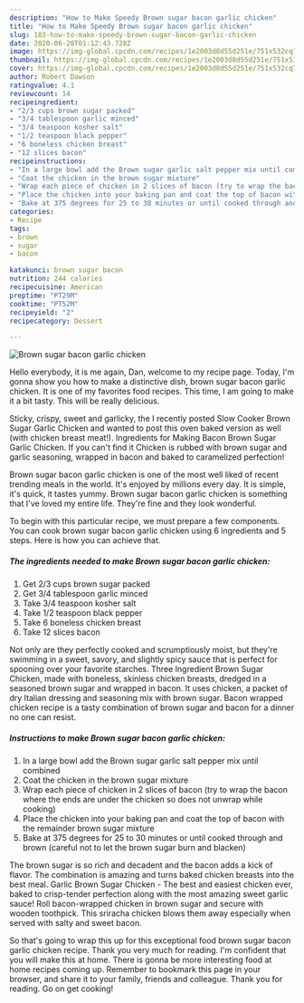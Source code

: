 ```yaml
---
description: "How to Make Speedy Brown sugar bacon garlic chicken"
title: "How to Make Speedy Brown sugar bacon garlic chicken"
slug: 183-how-to-make-speedy-brown-sugar-bacon-garlic-chicken
date: 2020-06-28T01:12:43.728Z
image: https://img-global.cpcdn.com/recipes/1e2003d8d55d251e/751x532cq70/brown-sugar-bacon-garlic-chicken-recipe-main-photo.jpg
thumbnail: https://img-global.cpcdn.com/recipes/1e2003d8d55d251e/751x532cq70/brown-sugar-bacon-garlic-chicken-recipe-main-photo.jpg
cover: https://img-global.cpcdn.com/recipes/1e2003d8d55d251e/751x532cq70/brown-sugar-bacon-garlic-chicken-recipe-main-photo.jpg
author: Robert Dawson
ratingvalue: 4.1
reviewcount: 14
recipeingredient:
- "2/3 cups brown sugar packed"
- "3/4 tablespoon garlic minced"
- "3/4 teaspoon kosher salt"
- "1/2 teaspoon black pepper"
- "6 boneless chicken breast"
- "12 slices bacon"
recipeinstructions:
- "In a large bowl add the Brown sugar garlic salt pepper mix until combined"
- "Coat the chicken in the brown sugar mixture"
- "Wrap each piece of chicken in 2 slices of bacon (try to wrap the bacon where the ends are under the chicken so does not unwrap while cooking)"
- "Place the chicken into your baking pan and coat the top of bacon with the remainder brown sugar mixture"
- "Bake at 375 degrees for 25 to 30 minutes or until cooked through and brown (careful not to let the brown sugar burn and blacken)"
categories:
- Recipe
tags:
- brown
- sugar
- bacon

katakunci: brown sugar bacon 
nutrition: 244 calories
recipecuisine: American
preptime: "PT29M"
cooktime: "PT52M"
recipeyield: "2"
recipecategory: Dessert

---
```



![Brown sugar bacon garlic chicken](https://img-global.cpcdn.com/recipes/1e2003d8d55d251e/751x532cq70/brown-sugar-bacon-garlic-chicken-recipe-main-photo.jpg)

Hello everybody, it is me again, Dan, welcome to my recipe page. Today, I'm gonna show you how to make a distinctive dish, brown sugar bacon garlic chicken. It is one of my favorites food recipes. This time, I am going to make it a bit tasty. This will be really delicious.

Sticky, crispy, sweet and garlicky, the I recently posted Slow Cooker Brown Sugar Garlic Chicken and wanted to post this oven baked version as well (with chicken breast meat!). Ingredients for Making Bacon Brown Sugar Garlic Chicken. If you can&#39;t find it Chicken is rubbed with brown sugar and garlic seasoning, wrapped in bacon and baked to caramelized perfection!

Brown sugar bacon garlic chicken is one of the most well liked of recent trending meals in the world. It's enjoyed by millions every day. It is simple, it's quick, it tastes yummy. Brown sugar bacon garlic chicken is something that I've loved my entire life. They're fine and they look wonderful.


To begin with this particular recipe, we must prepare a few components. You can cook brown sugar bacon garlic chicken using 6 ingredients and 5 steps. Here is how you can achieve that.

<!--inarticleads1-->

##### The ingredients needed to make Brown sugar bacon garlic chicken:

1. Get 2/3 cups brown sugar packed
1. Get 3/4 tablespoon garlic minced
1. Take 3/4 teaspoon kosher salt
1. Take 1/2 teaspoon black pepper
1. Take 6 boneless chicken breast
1. Take 12 slices bacon


Not only are they perfectly cooked and scrumptiously moist, but they&#39;re swimming in a sweet, savory, and slightly spicy sauce that is perfect for spooning over your favorite starches. Three Ingredient Brown Sugar Chicken, made with boneless, skinless chicken breasts, dredged in a seasoned brown sugar and wrapped in bacon. It uses chicken, a packet of dry Italian dressing and seasoning mix with brown sugar. Bacon wrapped chicken recipe is a tasty combination of brown sugar and bacon for a dinner no one can resist. 

<!--inarticleads2-->

##### Instructions to make Brown sugar bacon garlic chicken:

1. In a large bowl add the Brown sugar garlic salt pepper mix until combined
1. Coat the chicken in the brown sugar mixture
1. Wrap each piece of chicken in 2 slices of bacon (try to wrap the bacon where the ends are under the chicken so does not unwrap while cooking)
1. Place the chicken into your baking pan and coat the top of bacon with the remainder brown sugar mixture
1. Bake at 375 degrees for 25 to 30 minutes or until cooked through and brown (careful not to let the brown sugar burn and blacken)


The brown sugar is so rich and decadent and the bacon adds a kick of flavor. The combination is amazing and turns baked chicken breasts into the best meal. Garlic Brown Sugar Chicken - The best and easiest chicken ever, baked to crisp-tender perfection along with the most amazing sweet garlic sauce! Roll bacon-wrapped chicken in brown sugar and secure with wooden toothpick. This sriracha chicken blows them away especially when served with salty and sweet bacon. 

So that's going to wrap this up for this exceptional food brown sugar bacon garlic chicken recipe. Thank you very much for reading. I'm confident that you will make this at home. There is gonna be more interesting food at home recipes coming up. Remember to bookmark this page in your browser, and share it to your family, friends and colleague. Thank you for reading. Go on get cooking!
